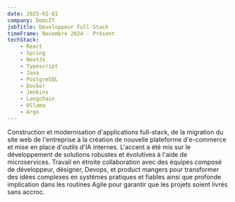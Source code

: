 ```yaml
---
date: 2025-02-01
company: DomcIT
jobTitle: Développeur Full‑Stack
timeFrame: Novembre 2024 - Présent
techStack:
    - React
    - Spring
    - NextJs
    - Typescript
    - Java
    - PostgreSQL
    - Docker
    - Jenkins
    - Langchain
    - Ollama
    - Argo
---
```

Construction et modernisation d'applications full-stack, de la migration du site web de l'entreprise à la création de nouvelle plateforme d'e-commerce et mise en place d'outils d'IA internes. L'accent a été mis sur le développement de solutions robustes et évolutives à l'aide de microservices. Travail en étroite collaboration avec des équipes composé de développeur, désigner, Devops, et product mangers pour transformer des idées complexes en systèmes pratiques et fiables ainsi que profonde implication dans les routines Agile pour garantir que les projets soient livrés sans accroc.